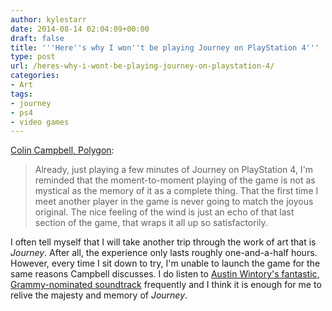 ```yaml
---
author: kylestarr
date: 2014-08-14 02:04:09+00:00
draft: false
title: '''Here''s why I won''t be playing Journey on PlayStation 4'''
type: post
url: /heres-why-i-wont-be-playing-journey-on-playstation-4/
categories:
- Art
tags:
- journey
- ps4
- video games
---
```


[Colin Campbell, Polygon](http://www.polygon.com/2014/8/13/5999317/heres-why-i-wont-be-playing-journey-on-playstation-4):

> Already, just playing a few minutes of Journey on PlayStation 4, I'm reminded that the moment-to-moment playing of the game is not as mystical as the memory of it as a complete thing. That the first time I meet another player in the game is never going to match the joyous original. The nice feeling of the wind is just an echo of that last section of the game, that wraps it all up so satisfactorily.

I often tell myself that I will take another trip through the work of art that is _Journey_. After all, the experience only lasts roughly one-and-a-half hours. However, every time I sit down to try, I'm unable to launch the game for the same reasons Campbell discusses. I do listen to [Austin Wintory's fantastic, Grammy-nominated soundtrack](https://itunes.apple.com/us/album/journey-original-soundtrack/id511359368) frequently and I think it is enough for me to relive the majesty and memory of _Journey_.
